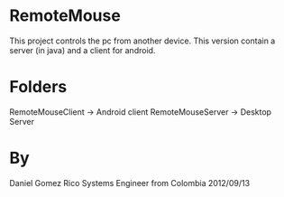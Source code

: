 RemoteMouse
===========

This project controls the pc from another device.
This version contain a server (in java) and a client for android.

Folders
===========
RemoteMouseClient -> Android client
RemoteMouseServer -> Desktop Server

By
===========
Daniel Gomez Rico
Systems Engineer from Colombia
2012/09/13
